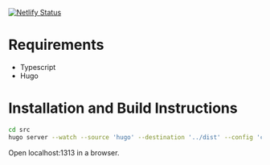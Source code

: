 [![Netlify Status](https://api.netlify.com/api/v1/badges/37ea850f-8c42-42af-84ce-8305756f6ac3/deploy-status)](https://app.netlify.com/sites/morine/deploys)

# Requirements

* Typescript
* Hugo

# Installation and Build Instructions

```bash
cd src
hugo server --watch --source 'hugo' --destination '../dist' --config 'config.toml,shared.toml'
```
Open localhost:1313 in a browser.
